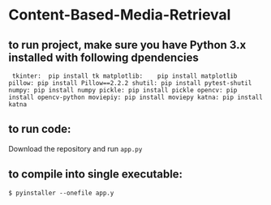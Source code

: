 # Content-Based-Media-Retrieval  
## to run project, make sure you have Python 3.x installed with following dpendencies   
` tkinter: 
 pip install tk
matplotlib:   
pip install matplotlib
pillow:
   pip install Pillow==2.2.2
shutil:
   pip install pytest-shutil
numpy:
    pip install numpy
pickle:
    pip install pickle
opencv:
    pip install opencv-python
moviepiy:
    pip install moviepy
katna:
    pip install katna`


## to run code:
Download the repository and run ```app.py```   

## to compile into single executable:   
 ```$ pyinstaller --onefile app.y   ```
